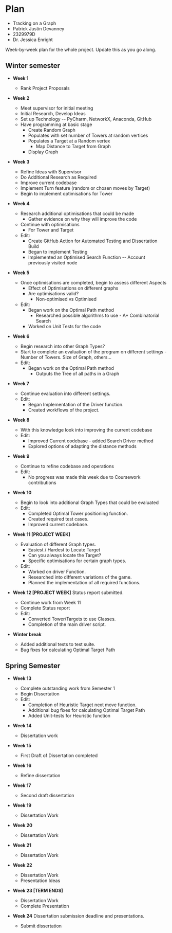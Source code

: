 # Plan

* Tracking on a Graph
* Patrick Justin Devanney
* 2329979D
* Dr. Jessica Enright

Week-by-week plan for the whole project. Update this as you go along.

## Winter semester

* **Week 1**
  * Rank Project Proposals
* **Week 2**
  * Meet supervisor for initial meeting
  * Initial Research, Develop Ideas
  * Set up Technology -- PyCharm, NetworkX, Anaconda, GitHub
  * Have programming at basic stage
    * Create Random Graph
    * Populates with set number of Towers at random vertices
    * Populates a Target at a Random vertex
      * Map Distance to Target from Graph
    * Display Graph
* **Week 3**
  * Refine Ideas with Supervisor
  * Do Additional Research as Required
  * Improve current codebase
  * Implement Turn feature (random or chosen moves by Target)
  * Begin to implement optimisations for Tower
* **Week 4**
  * Research additional optimisations that could be made
    * Gather evidence on why they will improve the code
  * Continue with optimisations
    * For Tower and Target
  * Edit:
    * Create GitHub Action for Automated Testing and Dissertation Build
    * Began to implement Testing
    * Implemented an Optimised Search Function -- Account previously visited node

* **Week 5**
  * Once optimisations are completed, begin to assess different Aspects
    * Effect of Optimisations on different graphs
    * Are optimisations valid?
      * Non-optimised vs Optimised
  * Edit:
    * Began work on the Optimal Path method
      * Researched possible algorithms to use - A* Combinatorial Search
    * Worked on Unit Tests for the code

* **Week 6**
  * Begin research into other Graph Types?
  * Start to complete an evaluation of the program on different settings - Number of Towers. Size of Graph, others...
  * Edit:
    * Began work on the Optimal Path method
      * Outputs the Tree of all paths in a Graph
* **Week 7**
  * Continue evaluation into different settings.
  * Edit:
    * Began Implementation of the Driver function.
    * Created workflows of the project.
* **Week 8**
  * With this knowledge look into improving the current codebase
  * Edit:
    * Improved Current codebase - added Search Driver method
    * Explored options of adapting the distance methods
* **Week 9**
  * Continue to refine codebase and operations
  * Edit:
    * No progress was made this week due to Coursework contributions
* **Week 10**
  * Begin to look into additional Graph Types that could be evaluated
  * Edit:
    * Completed Optimal Tower positioning function.
    * Created required test cases.
    * Improved current codebase.
* **Week 11 [PROJECT WEEK]**
  * Evaluation of different Graph types.
    * Easiest / Hardest to Locate Target
    * Can you always locate the Target?
    * Specific optimisations for certain graph types.
  * Edit:
    * Worked on driver Function.
    * Researched into different variations of the game.
    * Planned the implementation of all required functions.

* **Week 12 [PROJECT WEEK]** Status report submitted.
  * Continue work from Week 11
  * Complete Status report
  * Edit:
    * Converted Tower/Targets to use Classes.
    * Completion of the main driver script.

* **Winter break**
  * Added additional tests to test suite.
  * Bug fixes for calculating Optimal Target Path

## Spring Semester

* **Week 13**
  * Complete outstanding work from Semester 1
  * Begin Dissertation
  * Edit:
    * Completion of Heuristic Target next move function.
    * Additional bug fixes for calculating Optimal Target Path
    * Added Unit-tests for Heuristic function

* **Week 14**
  * Dissertation work
* **Week 15**
  * First Draft of Dissertation completed
* **Week 16**
  * Refine dissertation
* **Week 17**
  * Second draft dissertation
* **Week 19**
  * Dissertation Work
* **Week 20**
  * Dissertation Work
* **Week 21**
  * Dissertation Work
* **Week 22**
  * Dissertation Work
  * Presentation Ideas
* **Week 23 [TERM ENDS]**
  * Dissertation Work
  * Complete Presentation
* **Week 24** Dissertation submission deadline and presentations.
  * Submit dissertation
